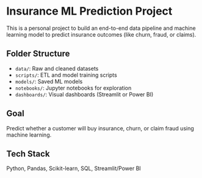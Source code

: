 # Insurance ML Prediction Project

This is a personal project to build an end-to-end data pipeline and machine learning model to predict insurance outcomes (like churn, fraud, or claims).

## Folder Structure
- `data/`: Raw and cleaned datasets
- `scripts/`: ETL and model training scripts
- `models/`: Saved ML models
- `notebooks/`: Jupyter notebooks for exploration
- `dashboards/`: Visual dashboards (Streamlit or Power BI)

## Goal
Predict whether a customer will buy insurance, churn, or claim fraud using machine learning.

## Tech Stack
Python, Pandas, Scikit-learn, SQL, Streamlit/Power BI
